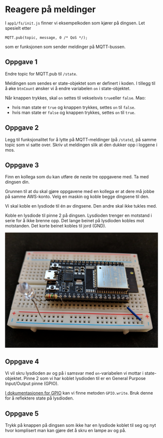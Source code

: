 # Reagere på meldinger

I `app1/fs/init.js` finner vi eksempelkoden som kjører på dingsen. Let spesielt etter

```
MQTT.pub(topic, message, 0 /* QoS */);
```

som er funksjonen som sender meldinger på MQTT-bussen.

## Oppgave 1

Endre topic for MQTT.pub til `/state`.

Meldingen som sendes er state-objektet som er definert i koden. I tillegg til å øke `btnCount` ønsker vi å endre variabelen `on` i state-objektet.

Når knappen trykkes, skal ```on``` settes til vekselsvis ```true```eller ```false```. Mao:
 - hvis man state er ```true``` og knappen trykkes, settes ```on``` til ```false```.
 - hvis man state er ```false``` og knappen trykkes, settes ```on``` til ```true```. 

## Oppgave 2

Legg til funksjonalitet for å lytte på MQTT-meldinger (på ```/state```), på samme topic som vi satte over.
Skriv ut meldingen slik at den dukker opp i loggene i mos.

## Oppgave 3

Finn en kollega som du kan utføre de neste tre oppgavene med. Ta med dingsen din.

Grunnen til at du skal gjøre oppgavene med en kollega er at dere må jobbe på samme AWS-konto. Velg en maskin og koble begge dingsene til den.

Vi skal koble en lysdiode til én av dingsene. Den andre skal ikke tukles med.

Koble en lysdiode til pinne 2 på dingsen. Lysdioden trenger en motstand i serie for å ikke brenne opp. Det lange beinet på lysdioden kobles mot motstanden. Det korte beinet kobles til jord (GND).

![](./conn.jpg)

## Oppgave 4

Vi vil skru lysdioden av og på i samsvar med `on`-variabelen vi mottar i state-objektet. Pinne 2 som vi har koblet lysdioden til er en General Purpose Input/Output pinne (GPIO). 

[I dokumentasjonen for GPIO](https://mongoose-os.com/docs/mongoose-os/api/core/mgos_gpio.h.md#js-api) kan vi finne metoden `GPIO.write`. Bruk denne for å reflektere state på lysdioden.

## Oppgave 5

Trykk på knappen på dingsen som ikke har en lysdiode koblet til seg og nyt hvor komplisert man kan gjøre det å skru en lampe av og på.

